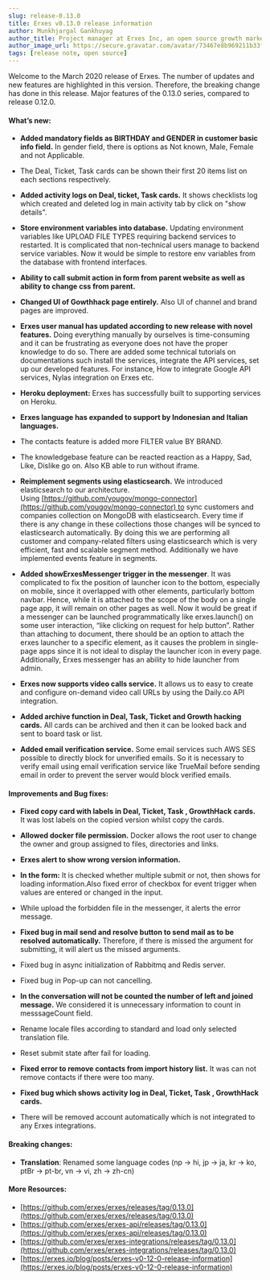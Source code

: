 ```yaml
---
slug: release-0.13.0
title: Erxes v0.13.0 release information
author: Munkhjargal Gankhuyag
author_title: Project manager at Erxes Inc, an open source growth marketing platform
author_image_url: https://secure.gravatar.com/avatar/73467e8b969211b33f8d7f8fa30dc854?s=96&d=mm&r=g
tags: [release note, open source]
---
```


Welcome to the March 2020 release of Erxes. The number of updates and new features are highlighted in this version. Therefore, the breaking change has done in this release. Major features of the 0.13.0 series, compared to release 0.12.0\.

<!--truncate-->

#### What’s new:

- **Added mandatory fields as BIRTHDAY and GENDER in customer basic info field.** In gender field, there is options as Not known, Male, Female and not Applicable.
- The Deal, Ticket, Task cards can be shown their first 20 items list on each sections respectively.
- **Added activity logs on Deal, ticket, Task cards.** It shows checklists log which created and deleted log in main activity tab by click on "show details".
- **Store environment variables into database.** Updating environment variables like UPLOAD FILE TYPES requiring backend services to restarted. It is complicated that non-technical users manage to backend service variables. Now it would be simple to restore env variables from the database with frontend interfaces.
- **Ability to call submit action in form from parent website as well as ability to change css from parent.**
- **Changed UI of Gowthhack page entirely.** Also UI of channel and brand pages are improved.
- **Erxes user manual has updated according to new release with novel features.** Doing everything manually by ourselves is time-consuming and it can be frustrating as everyone does not have the proper knowledge to do so. There are added some technical tutorials on documentations such install the services, integrate the API services, set up our developed features. For instance, How to integrate Google API services, Nylas integration on Erxes etc.
- **Heroku deployment:** Erxes has successfully built to supporting services on Heroku.
- **Erxes language has expanded to support by Indonesian and** **Italian languages.**
- The contacts feature is added more FILTER value BY BRAND.
- The knowledgebase feature can be reacted reaction as a Happy, Sad, Like, Dislike go on. Also KB able to run without iframe.
- **Reimplement segments using elasticsearch.** We introduced elasticsearch to our architecture. Using [https://github.com/yougov/mongo-connector](https://github.com/yougov/mongo-connector) to sync customers and companies collection on MongoDB with elasticsearch. Every time if there is any change in these collections those changes will be synced to elasticsearch automatically. By doing this we are performing all customer and company-related filters using elasticsearch which is very efficient, fast and scalable segment method. Additionally we have implemented events feature in segments.

- **Added showErxesMessenger trigger in the messenger**. It was complicated to fix the position of launcher icon to the bottom, especially on mobile, since it overlapped with other elements, particularly bottom navbar. Hence, while it is attached to the scope of the body on a single page app, it will remain on other pages as well. Now it would be great if a messenger can be launched programmatically like erxes.launch() on some user interaction, “like clicking on request for help button”. Rather than attaching to document, there should be an option to attach the erxes launcher to a specific element, as it causes the problem in single-page apps since it is not ideal to display the launcher icon in every page. Additionally, Erxes messenger has an ability to hide launcher from admin.
- **Erxes now supports video calls service.** It allows us to easy to create and configure on-demand video call URLs by using the Daily.co API integration.
- **Added archive function in Deal, Task, Ticket and Growth hacking cards.** All cards can be archived and then it can be looked back and sent to board task or list.
- **Added email verification service.** Some email services such AWS SES possible to directly block for unverified emails. So it is necessary to verify email using email verification service like TrueMail before sending email in order to prevent the server would block verified emails.

#### Improvements and Bug fixes:

- **Fixed copy card with labels in Deal, Ticket, Task , GrowthHack** **cards.** It was lost labels on the copied version whilst copy the cards.

- **Allowed docker file permission.** Docker allows the root user to change the owner and group assigned to files, directories and links.
- **Erxes alert to show wrong version information.**
- **In the form:** It is checked whether multiple submit or not, then shows for loading information.Also fixed error of checkbox for event trigger when values are entered or changed in the input.
- While upload the forbidden file in the messenger, it alerts the error message.
- **Fixed bug in mail send and resolve button to send mail as to be resolved automatically.** Therefore, if there is missed the argument for submitting, it will alert us the missed arguments.
- Fixed bug in async initialization of Rabbitmq and Redis server.
- Fixed bug in Pop-up can not cancelling.
- **In the conversation will not be counted the number of left and joined message.** We considered it is unnecessary information to count in messsageCount field.
- Rename locale files according to standard and load only selected translation file.
- Reset submit state after fail for loading.
- **Fixed error to remove contacts from import history list.** It was can not remove contacts if there were too many.
- **Fixed bug which shows activity log in Deal, Ticket, Task , GrowthHack** **cards.**
- There will be removed account automatically which is not integrated to any Erxes integrations.

#### Breaking changes:

- **Translation**: Renamed some language codes (np -> hi, jp -> ja, kr -> ko, ptBr -> pt-br, vn -> vi, zh -> zh-cn)

#### More Resources:

- [https://github.com/erxes/erxes/releases/tag/0.13.0](https://github.com/erxes/erxes/releases/tag/0.13.0)
- [https://github.com/erxes/erxes-api/releases/tag/0.13.0](https://github.com/erxes/erxes-api/releases/tag/0.13.0)
- [https://github.com/erxes/erxes-integrations/releases/tag/0.13.0](https://github.com/erxes/erxes-integrations/releases/tag/0.13.0)
- [https://erxes.io/blog/posts/erxes-v0-12-0-release-information](https://erxes.io/blog/posts/erxes-v0-12-0-release-information)
